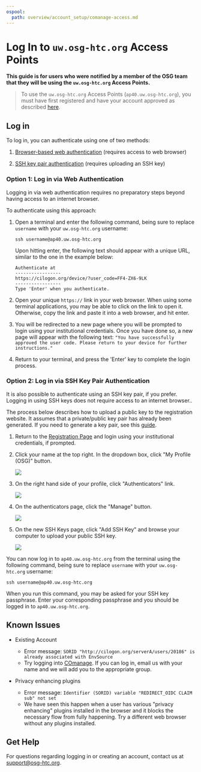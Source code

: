 ```yaml
---
ospool:
  path: overview/account_setup/comanage-access.md
---
```


# Log In to `uw.osg-htc.org` Access Points

**This guide is for users who were notified by a member of the OSG team that they 
will be using the `uw.osg-htc.org` Access Points.**

> To use the `uw.osg-htc.org` Access Points (`ap40.uw.osg-htc.org`), 
> you must have first registered and have your account approved
> as described [here](../registration-and-login).

## Log in

To log in, you can authenticate using one of two methods:

1. [Browser-based web authentication](#option-1-log-in-via-web-authentication) (requires access to web browser)

2. [SSH key pair authentication](#option-2-log-in-via-ssh-key-pair-authentication) (requires uploading an SSH key)

### Option 1: Log in via Web Authentication

Logging in via web authentication requires no preparatory steps beyond having access to an internet browser. 

To authenticate using this approach: 

1. Open a terminal and enter the following command, 
   being sure to replace `username` with your `uw.osg-htc.org` username:
   
   ```
   ssh username@ap40.uw.osg-htc.org
   ```
   
   Upon hitting enter, the following text should appear with a unique URL, similar to the one in the example below: 
   <!-- Because there are many hyphens in the code block, need to indent with 4 spaces instead of using the backticks
   in order for them to be interpreted literally by Markdown instead of as a horizontal line -->
   
       Authenticate at
       -----------------
       https://cilogon.org/device/?user_code=FF4-ZX6-9LK
       -----------------
       Type 'Enter' when you authenticate.
   

2. Open your unique `https://` link in your web browser. 
   When using some terminal applications, you may be able to click on the link to open it.
   Otherwise, copy the link and paste it into a web browser, and hit enter.  

3. You will be redirected to a new page where you will be prompted to login using your institutional credentials. 
   Once you have done so, a new page will appear with the following text: `"You have successfully approved the user code. Please return to your device for further instructions."`

4. Return to your terminal, and press the 'Enter' key to complete the login process. 


### Option 2: Log in via SSH Key Pair Authentication

It is also possible to authenticate using an SSH key pair, if you prefer. 
Logging in using SSH keys does not require access to an internet browser.. 

The process below describes how to upload a public key to the registration website. 
It assumes that a private/public key pair has already been generated. 
If you need to generate a key pair, see this [guide](../generate-add-sshkey). 

1. Return to the [Registration Page](https://registry.cilogon.org/registry/) and login using your institutional credentials, if prompted.

2. Click your name at the top right. In the dropdown box, click "My Profile (OSG)" button.

      <img src="../../../assets/ap7-images/ssh-homepage-dropdown.png" class= "img-fluid"/>

3. On the right hand side of your profile, click "Authenticators" link.

      <img src="../../../assets/ap7-images/ssh-edit-profile.png" class= "img-fluid"/>

4. On the authenticators page, click the "Manage" button.

      <img src="../../../assets/ap7-images/ssh-authenticator-select.png" class= "img-fluid"/>

5. On the new SSH Keys page, click "Add SSH Key" and browse your computer to upload your public SSH key.

      <img src="../../../assets/ap7-images/ssh-key-list.png" class= "img-fluid"/>

You can now log in to `ap40.uw.osg-htc.org` from the terminal using the following command, 
being sure to replace `username` with your `uw.osg-htc.org` username:
   
```
ssh username@ap40.uw.osg-htc.org
```

When you run this command, you may be asked for your SSH key passphrase.
Enter your corresponding passphrase and you should be logged in to `ap40.uw.osg-htc.org`.

## Known Issues

* Existing Account
	* Error message: `SORID "http://cilogon.org/serverA/users/20186" is already associated with EnvSource`
	* Try logging into [COmanage](https://registry.cilogon.org/). If you can log in, 
	email us with your name and we will add you to the appropriate group. 

* Privacy enhancing plugins
	* Error message: `Identifier (SORID) variable "REDIRECT_OIDC CLAIM sub" not set`
	* We have seen this happen when a user has various "privacy enhancing" plugins installed in the browser and it blocks the necessary flow from fully happening. Try a different web browser without any plugins installed. 

## Get Help

For questions regarding logging in or creating an account, contact us at [support@osg-htc.org](mailto:support@osg-htc.org).
